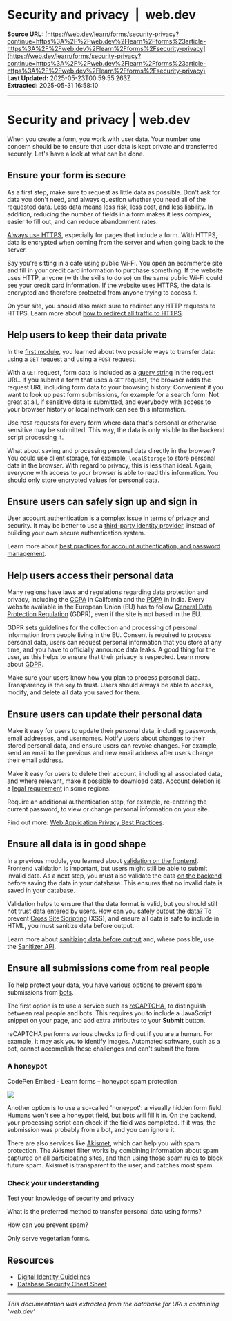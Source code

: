 # Security and privacy  |  web.dev

**Source URL:** [https://web.dev/learn/forms/security-privacy?continue=https%3A%2F%2Fweb.dev%2Flearn%2Fforms%23article-https%3A%2F%2Fweb.dev%2Flearn%2Fforms%2Fsecurity-privacy](https://web.dev/learn/forms/security-privacy?continue=https%3A%2F%2Fweb.dev%2Flearn%2Fforms%23article-https%3A%2F%2Fweb.dev%2Flearn%2Fforms%2Fsecurity-privacy)  
**Last Updated:** 2025-05-23T00:59:55.263Z  
**Extracted:** 2025-05-31 16:58:10

---

# Security and privacy | web.dev

When you create a form, you work with user data. Your number one concern should be to ensure that user data is kept private and transferred securely. Let's have a look at what can be done.

## Ensure your form is secure

As a first step, make sure to request as little data as possible. Don't ask for data you don't need, and always question whether you need all of the requested data. Less data means less risk, less cost, and less liability. In addition, reducing the number of fields in a form makes it less complex, easier to fill out, and can reduce abandonment rates.

[Always use HTTPS](https://web.dev/explore/secure#secure-connections-with-https), especially for pages that include a form. With HTTPS, data is encrypted when coming from the server and when going back to the server.

Say you're sitting in a café using public Wi-Fi. You open an ecommerce site and fill in your credit card information to purchase something. If the website uses HTTP, anyone (with the skills to do so) on the same public Wi-Fi could see your credit card information. If the website uses HTTPS, the data is encrypted and therefore protected from anyone trying to access it.

On your site, you should also make sure to redirect any HTTP requests to HTTPS. Learn more about [how to redirect all traffic to HTTPS](https://geekflare.com/http-to-https-redirection/).

## Help users to keep their data private

In the [first module](https://web.dev/learn/forms/form-element), you learned about two possible ways to transfer data: using a `GET` request and using a `POST` request.

With a `GET` request, form data is included as a [query string](https://en.wikipedia.org/wiki/Query_string) in the request URL. If you submit a form that uses a `GET` request, the browser adds the request URL including form data to your browsing history. Convenient if you want to look up past form submissions, for example for a search form. Not great at all, if sensitive data is submitted, and everybody with access to your browser history or local network can see this information.

Use `POST` requests for every form where data that's personal or otherwise sensitive may be submitted. This way, the data is only visible to the backend script processing it.

What about saving and processing personal data directly in the browser? You could use client storage, for example, `localStorage` to store personal data in the browser. With regard to privacy, this is less than ideal. Again, everyone with access to your browser is able to read this information. You should only store encrypted values for personal data.

## Ensure users can safely sign up and sign in

User account [authentication](https://cheatsheetseries.owasp.org/cheatsheets/Authentication_Cheat_Sheet.html) is a complex issue in terms of privacy and security. It may be better to use a [third-party identity provider](https://web.dev/articles/sign-up-form-best-practices#federated-login), instead of building your own secure authentication system.

Learn more about [best practices for account authentication, and password management](https://cloud.google.com/blog/products/identity-security/account-authentication-and-password-management-best-practices).

## Help users access their personal data

Many regions have laws and regulations regarding data protection and privacy, including the [CCPA](https://en.wikipedia.org/wiki/California_Consumer_Privacy_Act) in California and the [PDPA](https://papers.ssrn.com/sol3/papers.cfm?abstract_id=3244203) in India. Every website available in the European Union (EU) has to follow [General Data Protection Regulation](https://en.wikipedia.org/wiki/General_Data_Protection_Regulation) (GDPR), even if the site is not based in the EU.

GDPR sets guidelines for the collection and processing of personal information from people living in the EU. Consent is required to process personal data, users can request personal information that you store at any time, and you have to officially announce data leaks. A good thing for the user, as this helps to ensure that their privacy is respected. Learn more about [GDPR](https://www.smashingmagazine.com/2018/02/gdpr-for-web-developers/).

Make sure your users know how you plan to process personal data. Transparency is the key to trust. Users should always be able to access, modify, and delete all data you saved for them.

## Ensure users can update their personal data

Make it easy for users to update their personal data, including passwords, email addresses, and usernames. Notify users about changes to their stored personal data, and ensure users can revoke changes. For example, send an email to the previous and new email address after users change their email address.

Make it easy for users to delete their account, including all associated data, and where relevant, make it possible to download data. Account deletion is a [legal requirement](https://ec.europa.eu/info/law/law-topic/data-protection_en) in some regions.

Require an additional authentication step, for example, re-entering the current password, to view or change personal information on your site.

Find out more: [Web Application Privacy Best Practices](https://www.w3.org/TR/app-privacy-bp/).

## Ensure all data is in good shape

In a previous module, you learned about [validation on the frontend](https://web.dev/learn/forms/validation). Frontend validation is important, but users might still be able to submit invalid data. As a next step, you must also validate the data [on the backend](https://cheatsheetseries.owasp.org/cheatsheets/Input_Validation_Cheat_Sheet.html) before saving the data in your database. This ensures that no invalid data is saved in your database.

Validation helps to ensure that the data format is valid, but you should still not trust data entered by users. How can you safely output the data? To prevent [Cross Site Scripting](https://cheatsheetseries.owasp.org/cheatsheets/Cross_Site_Scripting_Prevention_Cheat_Sheet.html) (XSS), and ensure all data is safe to include in HTML, you must sanitize data before output.

Learn more about [sanitizing data before output](https://benhoyt.com/writings/dont-sanitize-do-escape/) and, where possible, use the [Sanitizer API](https://web.dev/articles/sanitizer).

## Ensure all submissions come from real people

To help protect your data, you have various options to prevent spam submissions from [bots](https://en.wikipedia.org/wiki/Internet_bot#Malicious_bots).

The first option is to use a service such as [reCAPTCHA](https://www.google.com/recaptcha/about/), to distinguish between real people and bots. This requires you to include a JavaScript snippet on your page, and add extra attributes to your **Submit** button.

reCAPTCHA performs various checks to find out if you are a human. For example, it may ask you to identify images. Automated software, such as a bot, cannot accomplish these challenges and can't submit the form.

### A honeypot

  CodePen Embed - Learn forms – honeypot spam protection  

[![](https://assets.codepen.io/5928893/internal/avatars/users/default.png?fit=crop&format=auto&height=256&version=1616020020&width=256)](https://codepen.io/web-dot-dev)

Another option is to use a so-called 'honeypot': a visually hidden form field. Humans won't see a honeypot field, but bots will fill it in. On the backend, your processing script can check if the field was completed. If it was, the submission was probably from a bot, and you can ignore it.

There are also services like [Akismet](https://akismet.com/), which can help you with spam protection. The Akismet filter works by combining information about spam captured on all participating sites, and then using those spam rules to block future spam. Akismet is transparent to the user, and catches most spam.

### Check your understanding

Test your knowledge of security and privacy

What is the preferred method to transfer personal data using forms?

How can you prevent spam?

Only serve vegetarian forms.

## Resources

*   [Digital Identity Guidelines](https://pages.nist.gov/800-63-3/sp800-63b.html)
*   [Database Security Cheat Sheet](https://cheatsheetseries.owasp.org/cheatsheets/Database_Security_Cheat_Sheet.html)

---

*This documentation was extracted from the database for URLs containing 'web.dev'*
